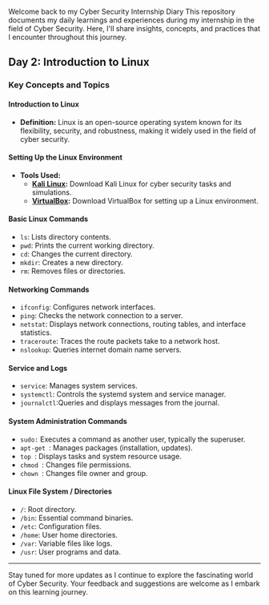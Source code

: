 Welcome back to my Cyber Security Internship Diary This repository documents my daily learnings and experiences during my internship in the field of Cyber Security. Here, I'll share insights, concepts, and practices that I encounter throughout this journey.

## Day 2: Introduction to Linux

### Key Concepts and Topics

#### **Introduction to Linux**
- **Definition:** Linux is an open-source operating system known for its flexibility, security, and robustness, making it widely used in the field of cyber security.

#### **Setting Up the Linux Environment**
- **Tools Used:**
  - **[Kali Linux](https://www.kali.org/downloads):** Download Kali Linux for cyber security tasks and simulations.
  - **[VirtualBox](https://www.virtualbox.org/wiki/Downloads):** Download VirtualBox for setting up a Linux environment.

#### **Basic Linux Commands**
- ```ls```: Lists directory contents.
- ```pwd```: Prints the current working directory.
- ```cd```: Changes the current directory.
- ```mkdir```: Creates a new directory.
- ```rm```: Removes files or directories.

#### **Networking Commands**
- ```ifconfig```: Configures network interfaces.
- ```ping```: Checks the network connection to a server.
- ```netstat```: Displays network connections, routing tables, and interface statistics.
- ```traceroute```: Traces the route packets take to a network host.
- ```nslookup```: Queries internet domain name servers.

#### **Service and Logs**
- ```service```: Manages system services.
- ```systemctl```: Controls the systemd system and service manager.
- ```journalctl```:Queries and displays messages from the journal.

#### **System Administration Commands**
- ```sudo:``` Executes a command as another user, typically the superuser.
- ```apt-get ```: Manages packages (installation, updates).
- ```top ```: Displays tasks and system resource usage.
- ```chmod ```: Changes file permissions.
- ```chown ```: Changes file owner and group.

#### **Linux File System / Directories**
- ```/```: Root directory.
- ```/bin```: Essential command binaries.
- ```/etc```: Configuration files.
- ```/home```: User home directories.
- ```/var```: Variable files like logs.
- ```/usr```: User programs and data.

---

Stay tuned for more updates as I continue to explore the fascinating world of Cyber Security. Your feedback and suggestions are welcome as I embark on this learning journey.

